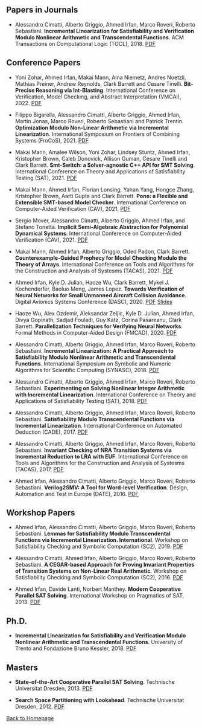 

## Papers in Journals

* Alessandro Cimatti, Alberto Griggio, Ahmed Irfan, Marco Roveri, Roberto Sebastiani. **Incremental Linearization for Satisfiability and Verification Modulo Nonlinear Arithmetic and Transcendental Functions**. ACM Transactions on Computational Logic (TOCL), 2018. [PDF](https://ahmed-irfan.github.io/papers/tocl18.pdf)


## Conference Papers

* Yoni Zohar, Ahmed Irfan, Makai Mann, Aina Niemetz, Andres Noetzli, Mathias Preiner, Andrew Reynolds, Clark Barrett and Cesare Tinelli. **Bit-Precise Reasoning via Int-Blasting**. International Conference on Verification, Model Checking, and Abstract Interpretation (VMCAI), 2022. [PDF](https://ahmed-irfan.github.io/papers/vmcai22.pdf)

* Filippo Bigarella, Alessandro Cimatti, Alberto Griggio, Ahmed Irfan, Martin Jonas, Marco Roveri, Roberto Sebastiani and Patrick Trentin. **Optimization Modulo Non-Linear Arithmetic via Incremental Linearization**. International Symposium on Frontiers of Combining Systems (FroCoS), 2021. [PDF](https://ahmed-irfan.github.io/papers/frocos21.pdf)

* Makai Mann, Amalee Wilson, Yoni Zohar, Lindsey Stuntz, Ahmed Irfan, Kristopher Brown, Caleb Donovick, Allison Guman, Cesare Tinelli and Clark Barrett. **Smt-Switch: a Solver-agnostic C++ API for SMT Solving**. International Conference on Theory and Applications of Satisfiability Testing (SAT), 2021. [PDF](https://ahmed-irfan.github.io/papers/sat21.pdf)

* Makai Mann, Ahmed Irfan, Florian Lonsing, Yahan Yang, Hongce Zhang, Kristopher Brown, Aarti Gupta and Clark Barrett. **Pono:  a Flexible and Extensible SMT-based Model Checker**. International Conference on Computer-Aided Verification (CAV), 2021. [PDF](https://ahmed-irfan.github.io/papers/cav21b.pdf)

* Sergio Mover, Alessandro Cimatti, Alberto Griggio, Ahmed Irfan, and Stefano Tonetta. **Implicit Semi-Algebraic Abstraction for Polynomial Dynamical Systems**. International Conference on Computer-Aided Verification (CAV), 2021. [PDF](https://ahmed-irfan.github.io/papers/cav21a.pdf)

* Makai Mann, Ahmed Irfan, Alberto Griggio, Oded Padon, Clark Barrett. **Counterexample-Guided Prophecy for Model Checking Modulo the Theory of Arrays**. International Conference on Tools and Algorithms for the Construction and Analysis of Systesms (TACAS), 2021. [PDF](https://ahmed-irfan.github.io/papers/tacas21.pdf)

* Ahmed Irfan, Kyle D. Julian, Haoze Wu, Clark Barrett, Mykel J. Kochenderfer, Baoluo Meng, James Lopez. **Towards Verification of Neural Networks for Small Unmanned Aircraft Collision Avoidance**. Digital Avionics Systems Conference (DASC), 2020. [PDF](https://ahmed-irfan.github.io/papers/dasc20.pdf) [Slides](https://ahmed-irfan.github.io/papers/dasc20-slides.pdf)

* Haoze Wu, Alex Ozdemir, Aleksandar Zeljic, Kyle D. Julian, Ahmed Irfan, Divya Gopinath, Sadjad Fouladi, Guy Katz, Corina Pasareanu, Clark Barrett. **Parallelization Techniques for Verifying Neural Networks**. Formal Methods in Computer-Aided Design (FMCAD), 2020. [PDF](https://arxiv.org/abs/2004.08440)

* Alessandro Cimatti, Alberto Griggio, Ahmed Irfan, Marco Roveri, Roberto Sebastiani. **Incremental Linearization: A Practical Approach to Satisfiability Modulo Nonlinear Arithmetic and Transcendental Functions**. International Symposium on Symbolic and Numeric Algorithms for Scientific Computing (SYNASC), 2018. [PDF](https://ahmed-irfan.github.io/papers/synasc18.pdf)

* Alessandro Cimatti, Alberto Griggio, Ahmed Irfan, Marco Roveri, Roberto Sebastiani. **Experimenting on Solving Nonlinear Integer Arithmetic with Incremental Linearization**. International Conference on Theory and Applications of Satisfiability Testing (SAT), 2018. [PDF](https://ahmed-irfan.github.io/papers/sat18.pdf)

* Alessandro Cimatti, Alberto Griggio, Ahmed Irfan, Marco Roveri, Roberto Sebastiani. **Satisfiability Modulo Transcendental Functions via Incremental Linearization**. International Conference on Automated Deduction (CADE), 2017. [PDF](https://ahmed-irfan.github.io/papers/cade17.pdf)

* Alessandro Cimatti, Alberto Griggio, Ahmed Irfan, Marco Roveri, Roberto Sebastiani. **Invariant Checking of NRA Transition Systems via Incremental Reduction to LRA with EUF**. International Conference on Tools and Algorithms for the Construction and Analysis of Systesms (TACAS), 2017. [PDF](https://ahmed-irfan.github.io/papers/tacas17.pdf)

* Ahmed Irfan, Alessandro Cimatti, Alberto Griggio, Marco Roveri, Roberto Sebastiani. **Verilog2SMV: A Tool for Word-level Verification**. Design, Automation and Test in Europe (DATE), 2016. [PDF](https://ahmed-irfan.github.io/papers/date16.pdf)


## Workshop Papers

* Ahmed Irfan, Alessandro Cimatti, Alberto Griggio, Marco Roveri, Roberto Sebastiani. **Lemmas for Satisfiability Modulo Transcendental Functions via Incremental Linearization. International**. Workshop on Satisfiability Checking and Symbolic Computation (SC2), 2019. [PDF](https://ahmed-irfan.github.io/papers/scsc19.pdf)

* Alessandro Cimatti, Ahmed Irfan, Alberto Griggio, Marco Roveri, Roberto Sebastiani. **A CEGAR-based Approach for Proving Invariant Properties of Transition Systems on Non-Linear Real Arithmetic**. Workshop on Satisfiability Checking and Symbolic Computation (SC2), 2016. [PDF](https://ahmed-irfan.github.io/papers/scsc16.pdf)

* Ahmed Irfan, Davide Lanti, Norbert Manthey. **Modern Cooperative Parallel SAT Solving**. International Workshop on Pragmatics of SAT, 2013. [PDF](https://ahmed-irfan.github.io/papers/pos13.pdf)


## Ph.D. 

* **Incremental Linearization for Satisfiability and Verification Modulo Nonlinear Arithmetic and Transcendental Functions**. University of Trento and Fondazione Bruno Kessler, 2018. [PDF](https://ahmed-irfan.github.io/papers/thesis.pdf)


## Masters

* **State-of-the-Art Cooperative Parallel SAT Solving**. Technische Universitat Dresden, 2013. [PDF](https://ahmed-irfan.github.io/papers/ms-thesis.pdf)

* **Search Space Partitioning with Lookahead**. Technische Universitat Dresden, 2012. [PDF](https://ahmed-irfan.github.io/papers/ms-project-report.pdf)


   
[Back to Homepage](https://ahmed-irfan.github.io)
